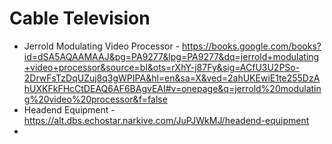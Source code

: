# Cable Television

* Jerrold Modulating Video Processor - https://books.google.com/books?id=dSA5AQAAMAAJ&pg=PA9277&lpg=PA9277&dq=jerrold+modulating+video+processor&source=bl&ots=rXhY-j87Fy&sig=ACfU3U2PSo-2DrwFsTzDqUZuj8q3gWPIPA&hl=en&sa=X&ved=2ahUKEwiE1te255DzAhUXKFkFHcCtDEAQ6AF6BAgvEAI#v=onepage&q=jerrold%20modulating%20video%20processor&f=false
* Headend Equipment - https://alt.dbs.echostar.narkive.com/JuPJWkMJ/headend-equipment
* 